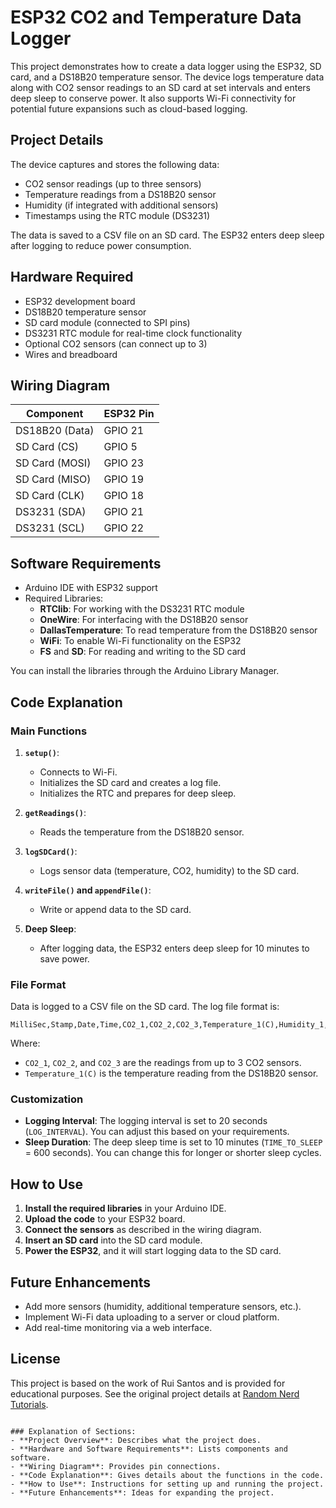 
# ESP32 CO2 and Temperature Data Logger

This project demonstrates how to create a data logger using the ESP32, SD card, and a DS18B20 temperature sensor. The device logs temperature data along with CO2 sensor readings to an SD card at set intervals and enters deep sleep to conserve power. It also supports Wi-Fi connectivity for potential future expansions such as cloud-based logging.

## Project Details

The device captures and stores the following data:
- CO2 sensor readings (up to three sensors)
- Temperature readings from a DS18B20 sensor
- Humidity (if integrated with additional sensors)
- Timestamps using the RTC module (DS3231)

The data is saved to a CSV file on an SD card. The ESP32 enters deep sleep after logging to reduce power consumption.

## Hardware Required

- ESP32 development board
- DS18B20 temperature sensor
- SD card module (connected to SPI pins)
- DS3231 RTC module for real-time clock functionality
- Optional CO2 sensors (can connect up to 3)
- Wires and breadboard

## Wiring Diagram

| Component         | ESP32 Pin |
|-------------------|-----------|
| DS18B20 (Data)    | GPIO 21   |
| SD Card (CS)      | GPIO 5    |
| SD Card (MOSI)    | GPIO 23   |
| SD Card (MISO)    | GPIO 19   |
| SD Card (CLK)     | GPIO 18   |
| DS3231 (SDA)      | GPIO 21   |
| DS3231 (SCL)      | GPIO 22   |

## Software Requirements

- Arduino IDE with ESP32 support
- Required Libraries:
  - **RTClib**: For working with the DS3231 RTC module
  - **OneWire**: For interfacing with the DS18B20 sensor
  - **DallasTemperature**: To read temperature from the DS18B20 sensor
  - **WiFi**: To enable Wi-Fi functionality on the ESP32
  - **FS** and **SD**: For reading and writing to the SD card

You can install the libraries through the Arduino Library Manager.

## Code Explanation

### Main Functions

1. **`setup()`**:
   - Connects to Wi-Fi.
   - Initializes the SD card and creates a log file.
   - Initializes the RTC and prepares for deep sleep.
   
2. **`getReadings()`**:
   - Reads the temperature from the DS18B20 sensor.
   
3. **`logSDCard()`**:
   - Logs sensor data (temperature, CO2, humidity) to the SD card.

4. **`writeFile()` and `appendFile()`**:
   - Write or append data to the SD card.

5. **Deep Sleep**:
   - After logging data, the ESP32 enters deep sleep for 10 minutes to save power.

### File Format

Data is logged to a CSV file on the SD card. The log file format is:

```
MilliSec,Stamp,Date,Time,CO2_1,CO2_2,CO2_3,Temperature_1(C),Humidity_1,Temperature_2(C),Humidity_2,Temperature_3(C),Humidity_3
```

Where:
- `CO2_1`, `CO2_2`, and `CO2_3` are the readings from up to 3 CO2 sensors.
- `Temperature_1(C)` is the temperature reading from the DS18B20 sensor.

### Customization

- **Logging Interval**: The logging interval is set to 20 seconds (`LOG_INTERVAL`). You can adjust this based on your requirements.
- **Sleep Duration**: The deep sleep time is set to 10 minutes (`TIME_TO_SLEEP` = 600 seconds). You can change this for longer or shorter sleep cycles.

## How to Use

1. **Install the required libraries** in your Arduino IDE.
2. **Upload the code** to your ESP32 board.
3. **Connect the sensors** as described in the wiring diagram.
4. **Insert an SD card** into the SD card module.
5. **Power the ESP32**, and it will start logging data to the SD card.

## Future Enhancements

- Add more sensors (humidity, additional temperature sensors, etc.).
- Implement Wi-Fi data uploading to a server or cloud platform.
- Add real-time monitoring via a web interface.

## License

This project is based on the work of Rui Santos and is provided for educational purposes. See the original project details at [Random Nerd Tutorials](https://randomnerdtutorials.com).
```

### Explanation of Sections:
- **Project Overview**: Describes what the project does.
- **Hardware and Software Requirements**: Lists components and software.
- **Wiring Diagram**: Provides pin connections.
- **Code Explanation**: Gives details about the functions in the code.
- **How to Use**: Instructions for setting up and running the project.
- **Future Enhancements**: Ideas for expanding the project.


